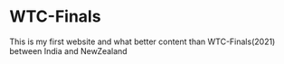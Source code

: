 # WTC-Finals
This is my first website and what better content than WTC-Finals(2021) between India and NewZealand

